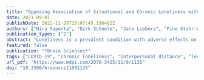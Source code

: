 ```yaml
---
title: "Opposing Association of Situational and Chronic Loneliness with Interpersonal Distance"
date: 2021-09-01
publishDate: 2022-11-29T15:07:45.336482Z
authors: ["Nira Saporta", "Dirk Scheele", "Jana Lieberz", "Fine Stuhr-Wulff", "René Hurlemann", "Simone G. Shamay-Tsoory"]
publication_types: ["2"]
abstract: "Loneliness is a prevalent condition with adverse effects on physical and mental health. Evolutionary theories suggest it evolved to drive people to reconnect. However, chronic loneliness may result in a negative social bias and self-preservation behaviors, paradoxically driving individuals away from social interactions. Lonely people often feel they are not close to anyone; however, little is known about their interpersonal distance preferences. During COVID-19, many experienced situational loneliness related to actual social isolation. Therefore, there was a unique opportunity to examine both chronic and situational (COVID-19-related) loneliness. In the present study, 479 participants completed an online task that experimentally assessed interpersonal distance preferences in four conditions—passively being approached by a friend or a stranger, and actively approaching a friend or a stranger. Results show that high chronic loneliness was related to a greater preferred distance across conditions. Intriguingly, by contrast, high COVID-19-related loneliness was related to a smaller preferred distance across conditions. These findings provide further support for the evolutionary theory of loneliness: situational loneliness indeed seems to drive people towards reconnection, while chronic loneliness seems to drive people away from it. Implications for the amelioration of chronic loneliness are discussed based on these findings."
featured: false
publication: "*Brain Sciences*"
tags: ["COVID-19", "chronic loneliness", "interpersonal distance", "loneliness", "situational loneliness", "social interaction"]
url_pdf: "https://www.mdpi.com/2076-3425/11/9/1135"
doi: "10.3390/brainsci11091135"
---
```



